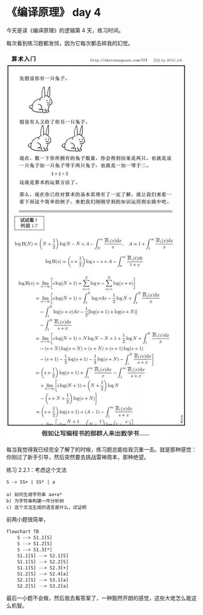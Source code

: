 # 《编译原理》 day 4

今天是读《编译原理》的逻辑第 4 天，练习时间。

每次看到练习题都发怵，因为它每次都击碎我的幻觉。

![](5-exercise.jpg)

每当我觉得我已经完全了解了的时候，练习题总能给我沉重一击。就是那种感觉：你刚过了新手引导，然后突然要去挑战雷神周本，那种绝望。

练习 2.2.1：考虑这个文法 

```
S -> SS+ | SS* | a

a) 如何生成字符串 aa+a*
b) 为字符串构建一件分析树
c) 这个文法生成的语言是什么，试证明
```

前两小题很简单，

```mermaid
flowchart TB
    S --> S1.1[S]
    S --> S1.2[S]
    S --> S1.3[*]
    S1.1[S] --> S2.1[S]
    S1.1[S] --> S2.2[S]
    S1.1[S] --> S2.3[+]
    S1.2[S] --> S2.4[a]
    S2.1[S] --> S3.1[a]
    S2.2[S] --> S3.2[a]
```

最后一小题不会做，然后我去看答案了，一种豁然开朗的感觉，这些大佬怎么能这么机智。

